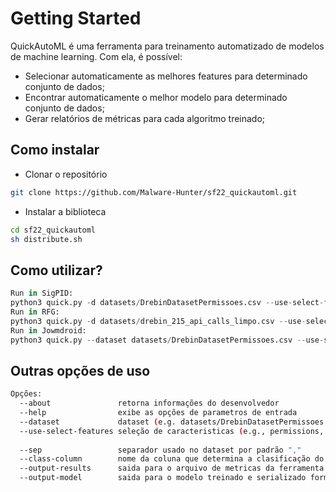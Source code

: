 # Getting Started
QuickAutoML é uma ferramenta para treinamento automatizado de modelos de machine learning. Com ela, é possível:
- Selecionar automaticamente as melhores features para determinado conjunto de dados;
- Encontrar automaticamente o melhor modelo para determinado conjunto de dados;
- Gerar relatórios de métricas para cada algoritmo treinado;

## Como instalar
* Clonar o repositório
```bash
git clone https://github.com/Malware-Hunter/sf22_quickautoml.git
```
* Instalar a biblioteca
```bash
cd sf22_quickautoml
sh distribute.sh
```

## Como utilizar?

```python
Run in SigPID:
python3 quick.py -d datasets/DrebinDatasetPermissoes.csv --use-select-features permissions
Run in RFG:
python3 quick.py -d datasets/drebin_215_api_calls_limpo.csv --use-select-features api-calls
Run in Jowmdroid:
python3 quick.py --dataset datasets/DrebinDatasetPermissoes.csv --use-select-features mult-features
```
## Outras opções de uso
```bash
Opções:
  --about               retorna informações do desenvolvedor
  --help                exibe as opções de parametros de entrada
  --dataset             dataset (e.g. datasets/DrebinDatasetPermissoes.csv)
  --use-select-features seleção de caracteristicas (e.g., permissions, api-calls, mult-features )
                        
  --sep                 separador usado no dataset por padrão ","
  --class-column        nome da coluna que determina a clasificação do aplicativo por padrão "class"
  --output-results      saida para o arquivo de metricas da ferramenta (e.g. acuracy, recall,time)padrão "quick_results.csv"
  --output-model        saida para o modelo treinado e serializado formato .pkl parão "model_serializable.pkl"
```
